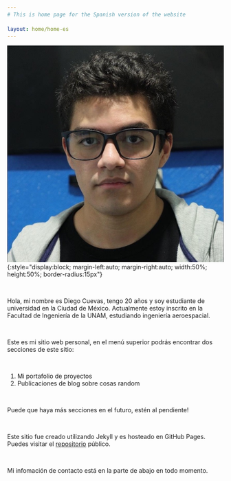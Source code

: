 ```yaml
---
# This is home page for the Spanish version of the website

layout: home/home-es
---
```


![Mi mejor foto](/assets/img/me.JPG){:style="display:block; margin-left:auto; margin-right:auto; width:50%; height:50%; border-radius:15px"}

<br>

Hola, mi nombre es Diego Cuevas, tengo 20 años y soy estudiante de universidad en la Ciudad de México. Actualmente estoy inscrito en la Facultad de Ingeniería de la UNAM, estudiando ingeniería aeroespacial.

<br>

Este es mi sitio web personal, en el menú superior podrás encontrar dos secciones de este sitio:

<br>

1. Mi portafolio de proyectos
2. Publicaciones de blog sobre cosas random

<br>

Puede que haya más secciones en el futuro, estén al pendiente!

<br>

Este sitio fue creado utilizando Jekyll y es hosteado en GitHub Pages. Puedes visitar el [repositorio][website-repository] público.

<br>

Mi infomación de contacto está en la parte de abajo en todo momento.

<br>

[website-repository]: https://github.com/dacuevash/dacuevash.github.io


<br>

